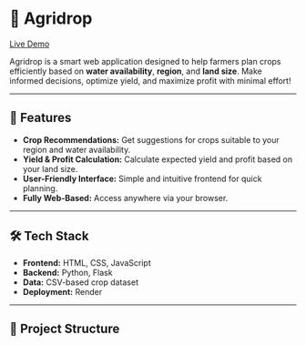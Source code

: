# 🌾 Agridrop

[Live Demo](https://agridrop.onrender.com)

Agridrop is a smart web application designed to help farmers plan crops efficiently based on **water availability**, **region**, and **land size**. Make informed decisions, optimize yield, and maximize profit with minimal effort!  

---

## 🚀 Features

- **Crop Recommendations:** Get suggestions for crops suitable to your region and water availability.  
- **Yield & Profit Calculation:** Calculate expected yield and profit based on your land size.  
- **User-Friendly Interface:** Simple and intuitive frontend for quick planning.  
- **Fully Web-Based:** Access anywhere via your browser.  

---

## 🛠 Tech Stack

- **Frontend:** HTML, CSS, JavaScript  
- **Backend:** Python, Flask  
- **Data:** CSV-based crop dataset  
- **Deployment:** Render  

---

## 📂 Project Structure

